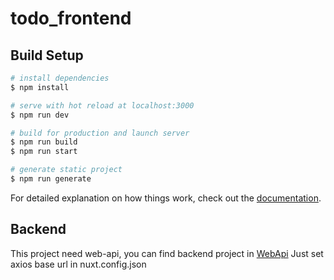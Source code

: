 # todo_frontend

## Build Setup

```bash
# install dependencies
$ npm install

# serve with hot reload at localhost:3000
$ npm run dev

# build for production and launch server
$ npm run build
$ npm run start

# generate static project
$ npm run generate
```

For detailed explanation on how things work, check out the [documentation](https://nuxtjs.org).

## Backend

This project need web-api, you can find backend project in [WebApi](https://github.com/mj300/GCUK_Todo_WebApi)
Just set axios base url in nuxt.config.json
